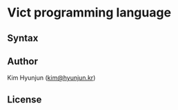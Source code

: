 Vict programming language
====

Syntax
------

Author
------
Kim Hyunjun (kim@hyunjun.kr)

License
-------

